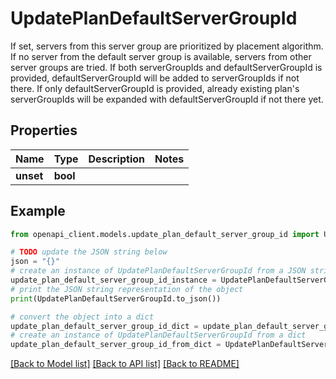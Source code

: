 # UpdatePlanDefaultServerGroupId

If set, servers from this server group are prioritized by placement algorithm. If no server from the default server group is available, servers from other server groups are tried. If both serverGroupIds and defaultServerGroupId is provided, defaultServerGroupId will be added to serverGroupIds if not there. If only defaultServerGroupId is provided, already existing plan's serverGroupIds will be expanded with defaultServerGroupId if not there yet. 

## Properties

Name | Type | Description | Notes
------------ | ------------- | ------------- | -------------
**unset** | **bool** |  | 

## Example

```python
from openapi_client.models.update_plan_default_server_group_id import UpdatePlanDefaultServerGroupId

# TODO update the JSON string below
json = "{}"
# create an instance of UpdatePlanDefaultServerGroupId from a JSON string
update_plan_default_server_group_id_instance = UpdatePlanDefaultServerGroupId.from_json(json)
# print the JSON string representation of the object
print(UpdatePlanDefaultServerGroupId.to_json())

# convert the object into a dict
update_plan_default_server_group_id_dict = update_plan_default_server_group_id_instance.to_dict()
# create an instance of UpdatePlanDefaultServerGroupId from a dict
update_plan_default_server_group_id_from_dict = UpdatePlanDefaultServerGroupId.from_dict(update_plan_default_server_group_id_dict)
```
[[Back to Model list]](../README.md#documentation-for-models) [[Back to API list]](../README.md#documentation-for-api-endpoints) [[Back to README]](../README.md)


